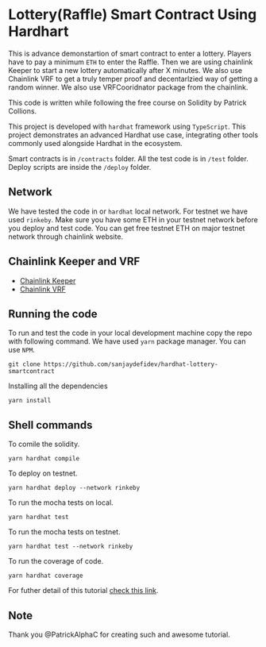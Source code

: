 # Lottery(Raffle) Smart Contract Using Hardhart

This is advance demonstartion of smart contract to enter a lottery. Players have to pay a minimum `ETH` to enter the Raffle. Then we are using chainlink Keeper to start a new lottery automatically after X minutes. We also use Chainlink VRF to get a truly temper proof and decentarlzied way of getting a random winner. We also use VRFCooridnator package from the chainlink.

This code is written while following the free course on Solidity by Patrick Collions.

This project is developed with `hardhat` framework using `TypeScript`. This project demonstrates an advanced Hardhat use case, integrating other tools commonly used alongside Hardhat in the ecosystem.

Smart contracts is in `/contracts` folder. All the test code is in `/test` folder. Deploy scripts are inside the `/deploy` folder.

## Network
We have tested the code in or `hardhat` local network. For testnet we have used `rinkeby`. Make sure you have some ETH in your testnet network before you deploy and test code. You can get free testnet ETH on major testnet network through chainlink website. 


## Chainlink Keeper and VRF
* [Chainlink Keeper](https://docs.chain.link/docs/chainlink-keepers/introduction/)
* [Chainlink VRF](https://docs.chain.link/docs/chainlink-vrf/)

## Running the code
To run and test the code in your local development machine copy the repo with following command. We have used `yarn` package manager. You can use `NPM`.
```shell
git clone https://github.com/sanjaydefidev/hardhat-lottery-smartcontract
```
Installing all the dependencies
```shell
yarn install
```
## Shell commands
To comile the solidity.
```shell
yarn hardhat compile
```

To deploy on testnet.
```shell
yarn hardhat deploy --network rinkeby
```
To run the mocha tests on local.
```shell
yarn hardhat test
```
To run the mocha tests on testnet.
```shell
yarn hardhat test --network rinkeby
```

To run the coverage of code.
```shell
yarn hardhat coverage
```
For futher detail of this tutorial [check this link](https://github.com/PatrickAlphaC/hardhat-smartcontract-lottery-fcc).

## Note
Thank you @PatrickAlphaC for creating such and awesome tutorial.
